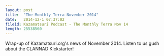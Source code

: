 ```yaml
---
layout: post
title:  "The Monthly Terra November 2014"
date:   2014-12-1 07:37:02
fileid: Kazamatsuri Podcast - The Monthly Terra Nov 14
length: 25538560
---
```


Wrap-up of Kazamatsuri.org's news of November 2014. Listen to us gush about the CLANNAD Kickstarter!
